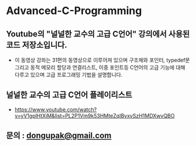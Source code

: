 # Advanced-C-Programming
## Youtube의 "널널한 교수의 고급 C언어" 강의에서 사용된 코드 저장소입니다.

 * 이 동영상 강좌는 31편의 동영상으로 이루어져 있으며 구조체와 포인터, typedef문 그리고 동적 메모리 할당과 연결리스트, 이중 포인트등 C언어의 고급 기능에 대해 다루고 있으며 고급 프로그래밍 기법을 설명합니다.

## 널널한 교수의 고급 C언어 플레이리스트
 * https://www.youtube.com/watch?v=yV1gplHtXiM&list=PL2P1Vm9k53HMteZqIByxvSzH1MDXwvQBO

## 문의 : dongupak@gmail.com 
